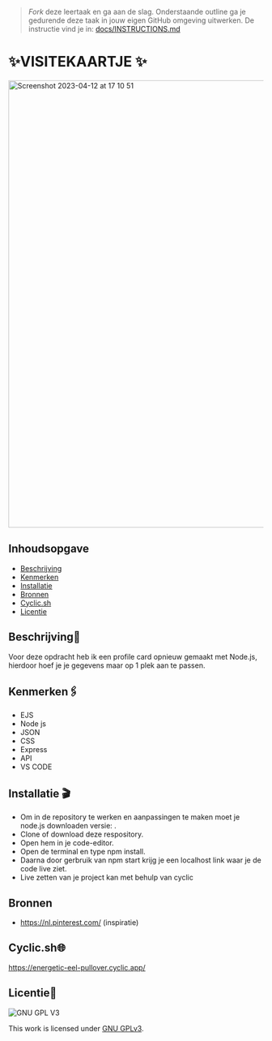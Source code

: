 > _Fork_ deze leertaak en ga aan de slag. Onderstaande outline ga je gedurende deze taak in jouw eigen GitHub omgeving uitwerken. De instructie vind je in: [docs/INSTRUCTIONS.md](docs/INSTRUCTIONS.md)

# ✨VISITEKAARTJE ✨

<img width="882" alt="Screenshot 2023-04-12 at 17 10 51" src="https://user-images.githubusercontent.com/112861555/231501715-9381f560-7784-44b4-be83-6b1d4be8563d.png">

## Inhoudsopgave

  * [Beschrijving](#beschrijving)
  * [Kenmerken](#kenmerken)
  * [Installatie](#installatie)
  * [Bronnen](#bronnen)
  * [Cyclic.sh](#cyclic.sh)
  * [Licentie](#licentie)

## Beschrijving📑
Voor deze opdracht heb ik een profile card opnieuw gemaakt met Node.js, hierdoor hoef je je gegevens maar op 1 plek aan te passen.



## Kenmerken🖇️
<!-- Bij Kenmerken staat welke technieken zijn gebruikt en hoe. Wat is de HTML structuur? Wat zijn de belangrijkste dingen in CSS? Wat is er met Javascript gedaan en hoe? Misschien heb je een framwork of library gebruikt? -->

* EJS
* Node js
* JSON
* CSS
* Express
* API
* VS CODE

## Installatie 🎬
* Om in de repository te werken en aanpassingen te maken moet je node.js downloaden versie: .
* Clone of download deze respository.
* Open hem in je code-editor.
* Open de terminal en type npm install.
* Daarna door gerbruik van npm start krijg je een localhost link waar je de code live ziet.
* Live zetten van je project kan met behulp van cyclic

## Bronnen
* https://nl.pinterest.com/ (inspiratie)


## Cyclic.sh🌐 
https://energetic-eel-pullover.cyclic.app/

## Licentie💯 

![GNU GPL V3](https://www.gnu.org/graphics/gplv3-127x51.png)

This work is licensed under [GNU GPLv3](./LICENSE).
